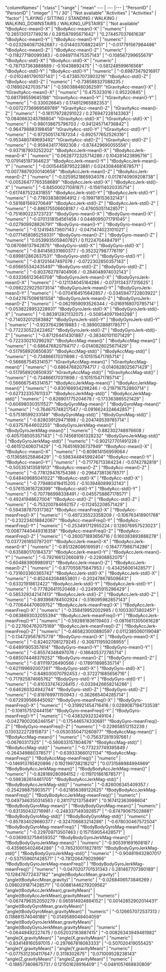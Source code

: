 "columnNames" | "class" | "range" | "mean"
---			  | ---		|---	  |
"PersonID" | "PersonID" | "integer" | "1  /  30" | "Not available"
"Activities" | "Activities" | "factor" | "LAYING / SITTING / STANDING / WALKING / WALKING_DOWNSTAIRS / WALKING_UPSTAIRS" | "Not available"
"tBodyAcc-mean()-X" | "tBodyAcc-mean()-X" | "numeric" | "0.265130137749216  /  0.281587895671642" | "0.274457037661638"
"tBodyAcc-mean()-Y" | "tBodyAcc-mean()-Y" | "numeric" | "-0.0232940871262687  /  -0.014403708822451" | "-0.017791567984486"
"tBodyAcc-mean()-Z" | "tBodyAcc-mean()-Z" | "numeric" | "-0.118277180099383  /  -0.0949711475357143" | "-0.108567299655679"
"tBodyAcc-std()-X" | "tBodyAcc-std()-X" | "numeric" | "-0.787137363888889  /  -0.10438892475" | "-0.581248599616568"
"tBodyAcc-std()-Y" | "tBodyAcc-std()-Y" | "numeric" | "-0.69873479216917  /  -0.0102461790107143" | "-0.473857073903216"
"tBodyAcc-std()-Z" | "tBodyAcc-std()-Z" | "numeric" | "-0.738588327088235  /  -0.116902427035714" | "-0.590388480362591"
"tGravityAcc-mean()-X" | "tGravityAcc-mean()-X" | "numeric" | "0.475323016  /  0.95220845" | "0.681798559645198"
"tGravityAcc-mean()-Y" | "tGravityAcc-mean()-Y" | "numeric" | "-0.330026645  /  0.174812965882353" | "-0.00727736969589789"
"tGravityAcc-mean()-Z" | "tGravityAcc-mean()-Z" | "numeric" | "-0.161179728291022  /  0.276947228143363" | "0.0840663245788804"
"tGravityAcc-std()-X" | "tGravityAcc-std()-X" | "numeric" | "-0.980138675796703  /  -0.941245714736842" | "-0.964798883198459"
"tGravityAcc-std()-Y" | "tGravityAcc-std()-Y" | "numeric" | "-0.972505174787234  /  -0.892577652526316" | "-0.953480749693492"
"tGravityAcc-std()-Z" | "tGravityAcc-std()-Z" | "numeric" | "-0.959434177692308  /  -0.874429690055556" | "-0.937187903252202"
"tBodyAccJerk-mean()-X" | "tBodyAccJerk-mean()-X" | "numeric" | "0.0628772325714286  /  0.104281423896716" | "0.079145197364623"
"tBodyAccJerk-mean()-Y" | "tBodyAccJerk-mean()-Y" | "numeric" | "-0.00154458795223881  /  0.0243084681678571" | "0.00778879200140658"
"tBodyAccJerk-mean()-Z" | "tBodyAccJerk-mean()-Z" | "numeric" | "-0.0259521865934078  /  0.0178740909208738" | "-0.00526477765358689"
"tBodyAccJerk-std()-X" | "tBodyAccJerk-std()-X" | "numeric" | "-0.845000271081871  /  -0.156114020335714" | "-0.617487522431855"
"tBodyAccJerk-std()-Y" | "tBodyAccJerk-std()-Y" | "numeric" | "-0.778038380964912  /  -0.199718153632143" | "-0.581681569270649"
"tBodyAccJerk-std()-Z" | "tBodyAccJerk-std()-Z" | "numeric" | "-0.886175506608187  /  -0.476050511428571" | "-0.751690223723723"
"tBodyGyro-mean()-X" | "tBodyGyro-mean()-X" | "numeric" | "-0.0701318154561458  /  0.0446095071791045" | "-0.027909928826791"
"tBodyGyro-mean()-Y" | "tBodyGyro-mean()-Y" | "numeric" | "-0.124194573607143  /  -0.0471474023101021" | "-0.0771458085259331"
"tBodyGyro-mean()-Z" | "tBodyGyro-mean()-Z" | "numeric" | "0.0539935059407821  /  0.11224704484791" | "0.087086137942875"
"tBodyGyro-std()-X" | "tBodyGyro-std()-X" | "numeric" | "-0.841458331660377  /  -0.352327987776119" | "-0.699812862637531"
"tBodyGyro-std()-Y" | "tBodyGyro-std()-Y" | "numeric" | "-0.81201447497076  /  -0.0722302850357143" | "-0.656655342435497"
"tBodyGyro-std()-Z" | "tBodyGyro-std()-Z" | "numeric" | "-0.803762797404906  /  -0.264048974032143" | "-0.633366123640708"
"tBodyGyroJerk-mean()-X" | "tBodyGyroJerk-mean()-X" | "numeric" | "-0.121134045164286  /  -0.0731134377315625" | "-0.0982229225073514"
"tBodyGyroJerk-mean()-Y" | "tBodyGyroJerk-mean()-Y" | "numeric" | "-0.0704164515642857  /  -0.0345947722803922" | "-0.0427675096181558"
"tBodyGyroJerk-mean()-Z" | "tBodyGyroJerk-mean()-Z" | "numeric" | "-0.0621959093526344  /  -0.0169168070785714" | "-0.0538228953228931"
"tBodyGyroJerk-std()-X" | "tBodyGyroJerk-std()-X" | "numeric" | "-0.863912821132075  /  -0.508540971940298" | "-0.714032012583882"
"tBodyGyroJerk-std()-Y" | "tBodyGyroJerk-std()-Y" | "numeric" | "-0.92376429619883  /  -0.389002888178571" | "-0.772230522422462"
"tBodyGyroJerk-std()-Z" | "tBodyGyroJerk-std()-Z" | "numeric" | "-0.871264414301887  /  -0.383401011071429" | "-0.722330210296292"
"tBodyAccMag-mean()" | "tBodyAccMag-mean()" | "numeric" | "-0.686476820794717  /  -0.0140828025671429" | "-0.517958920850835"
"tBodyAccMag-std()" | "tBodyAccMag-std()" | "numeric" | "-0.734866170311698  /  -0.101515471785714" | "-0.566667545314157"
"tGravityAccMag-mean()" | "tGravityAccMag-mean()" | "numeric" | "-0.686476820794717  /  -0.0140828025671429" | "-0.517958920850835"
"tGravityAccMag-std()" | "tGravityAccMag-std()" | "numeric" | "-0.734866170311698  /  -0.101515471785714" | "-0.566667545314157"
"tBodyAccJerkMag-mean()" | "tBodyAccJerkMag-mean()" | "numeric" | "-0.830168934298246  /  -0.219716752860714" | "-0.627323357611337"
"tBodyAccJerkMag-std()" | "tBodyAccJerkMag-std()" | "numeric" | "-0.826901775204678  /  -0.173363865521429" | "-0.606980303511527"
"tBodyGyroMag-mean()" | "tBodyGyroMag-mean()" | "numeric" | "-0.764675748217547  /  -0.0916624324642857" | "-0.57518599233149"
"tBodyGyroMag-std()" | "tBodyGyroMag-std()" | "numeric" | "-0.828039129471698  /  -0.204749539785714" | "-0.63757644602255"
"tBodyGyroJerkMag-mean()" | "tBodyGyroJerkMag-mean()" | "numeric" | "-0.882302748976608  /  -0.405708505357143" | "-0.745681061328232"
"tBodyGyroJerkMag-std()" | "tBodyGyroJerkMag-std()" | "numeric" | "-0.902127701491228  /  -0.461512406071429" | "-0.764516936737949"
"fBodyAcc-mean()-X" | "fBodyAcc-mean()-X" | "numeric" | "-0.809614156959064  /  -0.113658525846429" | "-0.598344845992404"
"fBodyAcc-mean()-Y" | "fBodyAcc-mean()-Y" | "numeric" | "-0.71776713364234  /  -0.0742782819" | "-0.505351413581913"
"fBodyAcc-mean()-Z" | "fBodyAcc-mean()-Z" | "numeric" | "-0.778129476754386  /  -0.296473813678571" | "-0.648409685041022"
"fBodyAcc-std()-X" | "fBodyAcc-std()-X" | "numeric" | "-0.779480419415205  /  -0.103948089932143" | "-0.576153616728399"
"fBodyAcc-std()-Y" | "fBodyAcc-std()-Y" | "numeric" | "-0.707786998338491  /  -0.0455758867178571" | "-0.49241948627004"
"fBodyAcc-std()-Z" | "fBodyAcc-std()-Z" | "numeric" | "-0.753200784692157  /  -0.112452208571429" | "-0.594387870317382"
"fBodyAcc-meanFreq()-X" | "fBodyAcc-meanFreq()-X" | "numeric" | "-0.497235523358209  /  -0.106763418901788" | "-0.232234018842067"
"fBodyAcc-meanFreq()-Y" | "fBodyAcc-meanFreq()-Y" | "numeric" | "-0.253491712955224  /  0.128076957523023" | "0.00877440449318358"
"fBodyAcc-meanFreq()-Z" | "fBodyAcc-meanFreq()-Z" | "numeric" | "-0.260071893656716  /  0.160383893888278" | "0.0377261650797201"
"fBodyAccJerk-mean()-X" | "fBodyAccJerk-mean()-X" | "numeric" | "-0.851328086169591  /  -0.184777986714286" | "-0.635880170184373"
"fBodyAccJerk-mean()-Y" | "fBodyAccJerk-mean()-Y" | "numeric" | "-0.792166122660819  /  -0.22808852075" | "-0.604883909980912"
"fBodyAccJerk-mean()-Z" | "fBodyAccJerk-mean()-Z" | "numeric" | "-0.877055875847953  /  -0.434256061428571" | "-0.731603360365742"
"fBodyAccJerk-std()-X" | "fBodyAccJerk-std()-X" | "numeric" | "-0.852442084853801  /  -0.202478678509643" | "-0.63321918612422"
"fBodyAccJerk-std()-Y" | "fBodyAccJerk-std()-Y" | "numeric" | "-0.777826411520468  /  -0.224905915296429" | "-0.585329242147413"
"fBodyAccJerk-std()-Z" | "fBodyAccJerk-std()-Z" | "numeric" | "-0.893968784502924  /  -0.516095982857143" | "-0.770644470609752"
"fBodyAccJerk-meanFreq()-X" | "fBodyAccJerk-meanFreq()-X" | "numeric" | "-0.358419952002985  /  0.10033073802451" | "-0.0638693032055394"
"fBodyAccJerk-meanFreq()-Y" | "fBodyAccJerk-meanFreq()-Y" | "numeric" | "-0.592881836119403  /  -0.0815611305061628" | "-0.227604762075169"
"fBodyAccJerk-meanFreq()-Z" | "fBodyAccJerk-meanFreq()-Z" | "numeric" | "-0.465823000880597  /  0.0112385060119048" | "-0.134729567875778"
"fBodyGyro-mean()-X" | "fBodyGyro-mean()-X" | "numeric" | "-0.824027081279245  /  -0.308711959208955" | "-0.64891905357814"
"fBodyGyro-mean()-Y" | "fBodyGyro-mean()-Y" | "numeric" | "-0.85574348497076  /  -0.186405372785714" | "-0.685074448379252"
"fBodyGyro-mean()-Z" | "fBodyGyro-mean()-Z" | "numeric" | "-0.811119726490566  /  -0.178911898535714" | "-0.621199692007261"
"fBodyGyro-std()-X" | "fBodyGyro-std()-X" | "numeric" | "-0.848030070792453  /  -0.372271685656716" | "-0.717925874665762"
"fBodyGyro-std()-Y" | "fBodyGyro-std()-Y" | "numeric" | "-0.810337474226415  /  -0.0339426658214286" | "-0.646260324942744"
"fBodyGyro-std()-Z" | "fBodyGyro-std()-Z" | "numeric" | "-0.819769971150943  /  -0.362665404285714" | "-0.672939566445092"
"fBodyGyro-meanFreq()-X" | "fBodyGyro-meanFreq()-X" | "numeric" | "-0.319921454716418  /  0.0289087194733538" | "-0.108157512444156"
"fBodyGyro-meanFreq()-Y" | "fBodyGyro-meanFreq()-Y" | "numeric" | "-0.438329323249104  /  -0.0427900206246154" | "-0.175446574330681"
"fBodyGyro-meanFreq()-Z" | "fBodyGyro-meanFreq()-Z" | "numeric" | "-0.229658512152239  /  0.130322272915873" | "-0.0530350471260977"
"fBodyAccMag-mean()" | "fBodyAccMag-mean()" | "numeric" | "-0.756372819397661  /  -0.06760317325" | "-0.560633157804676"
"fBodyAccMag-std()" | "fBodyAccMag-std()" | "numeric" | "-0.773237749395849  /  -0.264349880378571" | "-0.639333660121134"
"fBodyAccMag-meanFreq()" | "fBodyAccMag-meanFreq()" | "numeric" | "-0.146913785820896  /  0.192199738218212" | "0.0731588984994969"
"fBodyBodyAccJerkMag-mean()" | "fBodyBodyAccJerkMag-mean()" | "numeric" | "-0.828189280994152  /  -0.119701861678571" | "-0.598382614461705"
"fBodyBodyAccJerkMag-std()" | "fBodyBodyAccJerkMag-std()" | "numeric" | "-0.826006345409357  /  -0.254298875903571" | "-0.621856389122625"
"fBodyBodyAccJerkMag-meanFreq()" | "fBodyBodyAccJerkMag-meanFreq()" | "numeric" | "0.0497346350314563  /  0.281171213758491" | "0.167412363998604"
"fBodyBodyGyroMag-mean()" | "fBodyBodyGyroMag-mean()" | "numeric" | "-0.831350432716981  /  -0.248337149392857" | "-0.674790675028881"
"fBodyBodyGyroMag-std()" | "fBodyBodyGyroMag-std()" | "numeric" | "-0.857834029660377  /  -0.324706683214286" | "-0.678030467572504"
"fBodyBodyGyroMag-meanFreq()" | "fBodyBodyGyroMag-meanFreq()" | "numeric" | "-0.229709713507463  /  0.157159054428571" | "-0.0369932758459352"
"fBodyBodyGyroJerkMag-mean()" | "fBodyBodyGyroJerkMag-mean()" | "numeric" | "-0.905391691608187  /  -0.435965402464286" | "-0.765210011827815"
"fBodyBodyGyroJerkMag-std()" | "fBodyBodyGyroJerkMag-std()" | "numeric" | "-0.904819432807017  /  -0.537559601428571" | "-0.781206479029966"
"fBodyBodyGyroJerkMag-meanFreq()" | "fBodyBodyGyroJerkMag-meanFreq()" | "numeric" | "-0.0470207701531343  /  0.281467707390189" | "0.128476772437182"
"angle(tBodyAccMean,gravity)" | "angle(tBodyAccMean,gravity)" | "numeric" | "-0.0268406573846269  /  0.0980291871428571" | "0.00881446279209562"
"angle(tBodyAccJerkMean),gravityMean)" | "angle(tBodyAccJerkMean),gravityMean)" | "numeric" | "-0.0674796352050279  /  0.065914924894152" | "0.00142852902014431"
"angle(tBodyGyroMean,gravityMean)" | "angle(tBodyGyroMean,gravityMean)" | "numeric" | "-0.126657072537313  /  0.118881574046188" | "0.0149589048404059"
"angle(tBodyGyroJerkMean,gravityMean)" | "angle(tBodyGyroJerkMean,gravityMean)" | "numeric" | "-0.06449492227475  /  0.052032163887415" | "-0.00826343949481982"
"angle(X,gravityMean)" | "angle(X,gravityMean)" | "numeric" | "-0.834149160597015  /  -0.297667818083333" | "-0.507020419055425"
"angle(Y,gravityMean)" | "angle(Y,gravityMean)" | "numeric" | "-0.0775312304117647  /  0.3118302675" | "0.071009528238143"
"angle(Z,gravityMean)" | "angle(Z,gravityMean)" | "numeric" | "-0.188573808675731  /  0.121501628916409" | "-0.0481057468830809"
